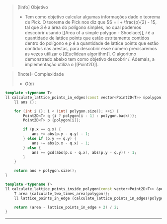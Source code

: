 > [!info] Objetivo
> - Tem como objetivo calcular algumas informações dado o teorema de Pick. O teorema de Pick nos diz que $S = i + \frac{p}{2} - 1$, tal que $S$ é a área do polígono simples, no qual podemos descobrir usando [[Area of ​​a simple polygon - Shoelace]], $i$ é a quantidade de lattice points que estão estritamente contidos dentro do polígono e $p$ é a quantidade de lattice points que estão contidos nas arestas, para descobrir esse número precisaremos as vezes utilizar o [[Euclidean algorithm]]. O algoritmo demonstrado abaixo tem como objetivo descobrir $i$. Ademais, a implementação utiliza o [[Point2D]].

> [!note]- Complexidade
> - $O(n)$

```cpp
template <typename T>
ll calculate_lattice_points_in_edges(const vector<Point2D<T>> &polygon) {
    ll ans {};

    for (int i {}; i < (int) polygon.size(); ++i) {
		Point2D<T> q {i ? polygon[i - 1] : polygon.back()};
		Point2D<T> p {polygon[i]};

        if (p.x == q.x) {
            ans += abs(p.y - q.y) - 1;
        } else if (p.y == q.y) {
            ans += abs(p.x - q.x) - 1;
        } else {
            ans += gcd(abs(p.x - q.x), abs(p.y - q.y)) - 1;
        }
    }

    return ans + polygon.size();
}

template <typename T>
ll calculate_lattice_points_inside_polygon(const vector<Point2D<T>> &polygon) {
	T area {calculate_two_times_area(polygon)};
    ll lattice_points_in_edge {calculate_lattice_points_in_edges(polygon)};

    return (area - lattice_points_in_edge + 2) / 2; 
}
```

---